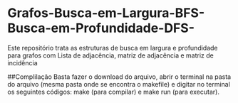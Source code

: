 # Grafos-Busca-em-Largura-BFS-Busca-em-Profundidade-DFS-
Este repositório trata as estruturas de busca em largura e profundidade para grafos com Lista de adjacência, matriz de adjacência e matriz de incidência

##Complilação
Basta fazer o download do arquivo, abrir o terminal na pasta do arquivo (mesma pasta onde se encontra o makefile) e digitar no terminal os seguintes códigos: make (para compilar) e make run (para executar). 
